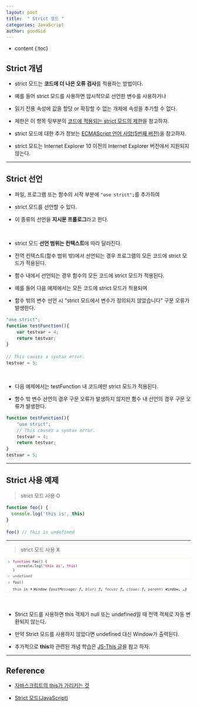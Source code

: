 ```yaml
---
layout: post
title:  " Strict 모드 "
categories: JavaScript
author: goodGid
---
```

* content
{:toc}

## Strict 개념

* strict 모드는 **코드에 더 나은 오류 검사**를 적용하는 방법이다.

* 예를 들어 strict 모드를 사용하면 암시적으로 선언한 변수를 사용하거나 

* 읽기 전용 속성에 값을 할당 or 확장할 수 없는 개체에 속성을 추가할 수 없다.

* 제한은 이 항목 뒷부분의 [코드에 적용되는 strict 모드의 제한](https://msdn.microsoft.com/ko-kr/library/br230269(v=vs.94).aspx#rest)을 참고하자.

* strict 모드에 대한 추가 정보는 [ECMAScript 언어 사양(5번째 버전)](http://www.ecma-international.org/publications/standards/Ecma-262.htm)을 참고하자.

* strict 모드는 Internet Explorer 10 이전의 Internet Explorer 버전에서 지원되지 않는다.










---

## Strict 선언

* 파일, 프로그램 또는 함수의 시작 부분에 `"use strict";`를 추가하여 

* strict 모드를 선언할 수 있다.

* 이 종류의 선언을 **지시문 프롤로그**라고 한다.

<br>

* strict 모드 **선언 범위는 컨텍스트**에 따라 달라진다.

* 전역 컨텍스트(함수 범위 밖)에서 선언되는 경우 프로그램의 모든 코드에 strict 모드가 적용된다.

* 함수 내에서 선언되는 경우 함수의 모든 코드에 strict 모드가 적용된다.

* 예를 들어 다음 예제에서는 모든 코드에 strict 모드가 적용되며 

* 함수 밖의 변수 선언 시 "strict 모드에서 변수가 정의되지 않았습니다" 구문 오류가 발생한다.



``` js
"use strict";
function testFunction(){
    var testvar = 4;
    return testvar;
}

// This causes a syntax error.
testvar = 5;
```

<br>

* 다음 예제에서는 testFunction 내 코드에만 strict 모드가 적용된다.

* 함수 밖 변수 선언의 경우 구문 오류가 발생하지 않지만 함수 내 선언의 경우 구문 오류가 발생한다.



``` js
function testFunction(){
    "use strict";
    // This causes a syntax error.
    testvar = 4;
    return testvar;
}
testvar = 5;
```



---

## Strict 사용 예제

> strict 모드 사용 O

``` js
function foo() {
  console.log('this is', this)
}

foo() // this is undefined
```

---


> strict 모드 사용 X

![](/assets/img/javascript/js_strict_mode_1.png)

<br>

* Strict 모드를 사용하면 this 객체가 null 또는 undefined일 때 전역 객체로 자동 변환되지 않는다. 

* 만약 Strict 모드를 사용하지 않았다면 undefined 대신 Window가 출력된다.

* 추가적으로 **this**와 관련된 개념 학습은 [JS-This 글]({{site.url}}/JS-This)을 참고 하자.







---

## Reference

* [자바스크립트의 this가 가리키는 것](https://rhostem.github.io/posts/2018-07-20-this-in-javascript/)

* [Strict 모드(JavaScript)](https://msdn.microsoft.com/ko-kr/library/br230269(v=vs.94).aspxㄴ)

